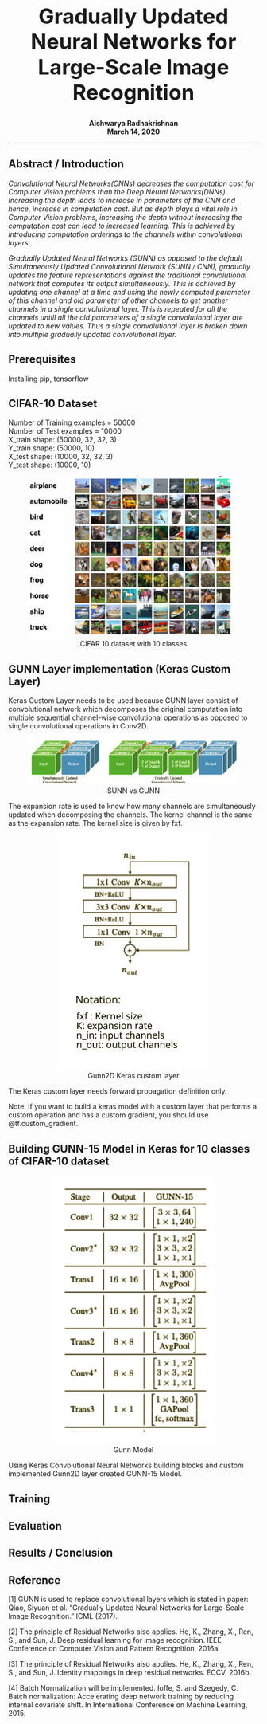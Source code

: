 <div align="center">
    <h1 style="font-size:300%;">Gradually Updated Neural Networks for Large-Scale Image Recognition</h1>
    <h3 style="font-size:100%;">Aishwarya Radhakrishnan <br>
    March 14, 2020</h3>
</div>
  
<hr>



## Abstract / Introduction

*Convolutional Neural Networks(CNNs) decreases the computation cost for Computer Vision problems than the Deep Neural Networks(DNNs). Increasing the depth leads to increase in parameters of the CNN and hence, increase in computation cost. But as depth plays a vital role in Computer Vision problems, increasing the depth without increasing the computation cost can lead to increased learning. This is achieved by introducing
computation orderings to the channels within convolutional layers.*

*Gradually Updated Neural Networks (GUNN) as opposed to the default Simultaneously Updated Convolutional Network (SUNN / CNN), gradually updates the feature representations against the
traditional convolutional network that computes its output
simultaneously.  This is achieved by updating one channel at a time and using the newly computed parameter of this channel and old parameter of other channels to get another channels in a single convolutional layer. This is repeated for all the channels untill all the old parameters of a single convolutional layer are updated to new values. Thus a single convolutional layer is broken down into multiple gradually updated convolutional layer.*



## Prerequisites

Installing pip, tensorflow

## CIFAR-10 Dataset

Number of Training examples = 50000 <br>
Number of Test examples = 10000 <br>
X_train shape: (50000, 32, 32, 3) <br>
Y_train shape: (50000, 10) <br>
X_test shape: (10000, 32, 32, 3) <br>
Y_test shape: (10000, 10)


<figure>
<div align="center">
<img src='https://github.com/aishwarya34/CSC580_PrinciplesOfMachineLearning/blob/master/img/CIFAR10.png' /><br>
<figcaption>CIFAR 10 dataset with 10 classes</figcaption></div>
</figure>



## GUNN Layer implementation (Keras Custom Layer)

Keras Custom Layer needs to be used because GUNN layer consist of convolutional network which decomposes
the original computation into multiple sequential channel-wise convolutional operations as opposed to single convolutional operations in Conv2D.


<figure>
<div align="center">
<img src='https://github.com/aishwarya34/CSC580_PrinciplesOfMachineLearning/blob/master/img/SUNNvsGUNN.png' /><br>
<figcaption>SUNN vs GUNN</figcaption></div>
</figure>


The expansion rate is used to know how many channels are simultaneously updated when decomposing the channels. The kernel channel is the same as the expansion rate. The kernel size is given by fxf.

<figure>
<div align="center">
<img src='https://github.com/aishwarya34/CSC580_PrinciplesOfMachineLearning/blob/master/img/GunnLayer.png' /><br>
<figcaption>Gunn2D Keras custom layer</figcaption></div>
</figure>


The Keras custom layer needs forward propagation definition only. 

Note: If you want to build a keras model with a custom layer that performs a custom operation and has a custom gradient, you should use @tf.custom_gradient.


## Building GUNN-15 Model in Keras for 10 classes of CIFAR-10 dataset

<figure>
<div align="center">
<img src='https://github.com/aishwarya34/CSC580_PrinciplesOfMachineLearning/blob/master/img/GunnModel.png' /><br>
<figcaption>Gunn Model</figcaption></div>
</figure>

Using Keras Convolutional Neural Networks building blocks and custom implemented Gunn2D layer created GUNN-15 Model.


## Training

## Evaluation

## Results / Conclusion

## Reference

[1] GUNN is used to replace convolutional layers which is stated in paper:  Qiao, Siyuan et al. “Gradually Updated Neural Networks for Large-Scale Image Recognition.” ICML (2017).

[2]  The principle of Residual Networks also applies. He, K., Zhang, X., Ren, S., and Sun, J. Deep residual
learning for image recognition. IEEE Conference on
Computer Vision and Pattern Recognition, 2016a.

[3]  The principle of Residual Networks also applies. He, K., Zhang, X., Ren, S., and Sun, J. Identity mappings
in deep residual networks. ECCV, 2016b.

[4]  Batch Normalization will be implemented. Ioffe, S. and Szegedy, C. Batch normalization: Accelerating
deep network training by reducing internal covariate shift.
In International Conference on Machine Learning, 2015.




